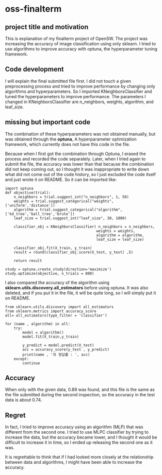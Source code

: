# oss-finalterm
## project title and motivation
This is explanation of my finalterm project of OpenSW. The project was increasing the accuracy of image classification using only sklearn. I tried to use algorithms to improve accuracy with optuna, the hyperparameter tuning framework.
## Code development
I will explain the final submitted file first. I did not touch a given preprocessing process and tried to improve performance by changing only algorithms and hyperparameters. So I imported KNeighborsClassifier and tuned the hyperparameters to improve performance. The parameters I changed in KNeighborsClassifier are n_neighbors, weights, algorithm, and leaf_size.
## missing but important code
The combination of these hyperparameters was not obtained manually, but was obtained through the **optuna**, A hyperparameter optimization framework, which currently does not have this code in the file.

Because when I first got the combination through Optuna, I erased the process and recorded the code separately. Later, when I tried again to submit the file, the accuracy was lower than that because the combination did not keep coming out, so I thought it was inappropriate to write down what did not come out of the code history, so I just excluded the code itself and just wrote it on README. So it can be imported like:

    import optuna
    def objective(trial):
        n_neighbors = trial.suggest_int("n_neighbors", 1, 50)
        weights = trial.suggest_categorical("weights",['uniform','distance'])
        algorithm = trial.suggest_categorical("algorithm",['kd_tree','ball_tree','brute'])
        leaf_size = trial.suggest_int("leaf_size", 30, 1000)     
        
        classifier_obj = KNeighborsClassifier( n_neighbors = n_neighbors,
                                              weights = weights,
                                              algorithm = algorithm,
                                              leaf_size = leaf_size) 
    
        classifier_obj.fit(X_train, y_train)
        result = round(classifier_obj.score(X_test, y_test) ,5)
    
        return result

    study = optuna.create_study(direction='maximize')
    study.optimize(objective, n_trials = 800)
I also compared the accuracy of the algorithm using **sklearn.utils.discovery.all_estimators** before using optuna. It was also deleted, and if you put it in the file, it will be quite long, so I will simply put it on README.

    from sklearn.utils.discovery import all_estimators
    from sklearn.metrics import accuracy_score
    all= all_estimators(type_filter = 'classifier')
  
    for (name , algorithm) in all:
        try:
            model = algorithm()
            model.fit(X_train,y_train)
      
            y_predict = model.predict(X_test)
            acc = accuracy_score(y_test , y_predict)
            print(name , '의 정답률 : ', acc)
        except:
            continue
## Accuracy
When only with the given data, 0.89 was found, and this file is the same as the file submitted during the second inspection, so the accuracy in the test data is about 0.74.
## Regret
In fact, I tried to improve accuracy using an algorithm (MLP) that was different from the second one. I tried to use MLPC classifier by trying to increase the data, but the accuracy became lower, and I thought it would be difficult to increase it in time, so I ended up releasing the second one as it was.

It is regrettable to think that if I had looked more closely at the relationship between data and algorithms, I might have been able to increase the accuracy.
